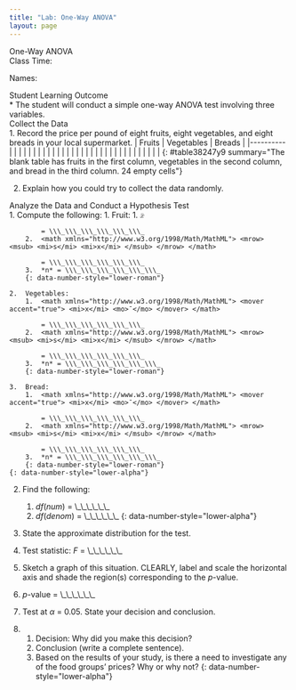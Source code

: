 ```yaml
---
title: "Lab: One-Way ANOVA"
layout: page
---
```



<div data-type="note" data-has-label="true" class="note statistics lab" data-label="" markdown="1">
<div data-type="title" class="title">
One-Way ANOVA
</div>
Class Time:

Names:

<div data-type="list" id="id11393471" markdown="1">
<div data-type="title">
Student Learning Outcome
</div>
* The student will conduct a simple one-way ANOVA test involving three variables.

</div>
<div data-type="list" id="list-97632874" markdown="1">
<div data-type="title">
Collect the Data
</div>
1.  Record the price per pound of eight fruits, eight vegetables, and eight breads in your local supermarket.
    | Fruits | Vegetables | Breads |
    |----------
    |  |  |  |
    |  |  |  |
    |  |  |  |
    |  |  |  |
    |  |  |  |
    |  |  |  |
    |  |  |  |
    |  |  |  |
    {: #table38247y9 summary="The blank table has fruits in the first column, vegetables in the second column, and bread in the third column. 24 empty cells"}

2.  Explain how you could try to collect the data randomly.

</div>
<div data-type="list" id="list-3249345685" markdown="1">
<div data-type="title">
Analyze the Data and Conduct a Hypothesis Test
</div>
1.  Compute the following:
    1.  Fruit:
        1.  <math xmlns="http://www.w3.org/1998/Math/MathML"> <mover accent="true"> <mi>x</mi> <mo>¯</mo> </mover> </math>
            
            = \\\_\\\_\\\_\\\_\\\_\\\_
        2.  <math xmlns="http://www.w3.org/1998/Math/MathML"> <mrow> <msub> <mi>s</mi> <mi>x</mi> </msub> </mrow> </math>
            
            = \\\_\\\_\\\_\\\_\\\_\\\_
        3.  *n* = \\\_\\\_\\\_\\\_\\\_\\\_
        {: data-number-style="lower-roman"}
    
    2.  Vegetables:
        1.  <math xmlns="http://www.w3.org/1998/Math/MathML"> <mover accent="true"> <mi>x</mi> <mo>¯</mo> </mover> </math>
            
            = \\\_\\\_\\\_\\\_\\\_\\\_
        2.  <math xmlns="http://www.w3.org/1998/Math/MathML"> <mrow> <msub> <mi>s</mi> <mi>x</mi> </msub> </mrow> </math>
            
            = \\\_\\\_\\\_\\\_\\\_\\\_
        3.  *n* = \\\_\\\_\\\_\\\_\\\_\\\_
        {: data-number-style="lower-roman"}
    
    3.  Bread:
        1.  <math xmlns="http://www.w3.org/1998/Math/MathML"> <mover accent="true"> <mi>x</mi> <mo>¯</mo> </mover> </math>
            
            = \\\_\\\_\\\_\\\_\\\_\\\_
        2.  <math xmlns="http://www.w3.org/1998/Math/MathML"> <mrow> <msub> <mi>s</mi> <mi>x</mi> </msub> </mrow> </math>
            
            = \\\_\\\_\\\_\\\_\\\_\\\_
        3.  *n* = \\\_\\\_\\\_\\\_\\\_\\\_
        {: data-number-style="lower-roman"}
    {: data-number-style="lower-alpha"}

2.  Find the following:
    1.  *df*(*num*) = \\\_\\\_\\\_\\\_\\\_\\\_
    2.  *df*(*denom*) = \\\_\\\_\\\_\\\_\\\_\\\_
    {: data-number-style="lower-alpha"}

3.  State the approximate distribution for the test.
4.  Test statistic: *F* = \\\_\\\_\\\_\\\_\\\_\\\_
5.  Sketch a graph of this situation. CLEARLY, label and scale the horizontal axis and shade the region(s) corresponding to the *p*-value.
6.  *p*-value = \\\_\\\_\\\_\\\_\\\_\\\_
7.  Test at *α* = 0.05. State your decision and conclusion.
8.  1.  Decision: Why did you make this decision?
    2.  Conclusion (write a complete sentence).
    3.  Based on the results of your study, is there a need to investigate any of the food groups’ prices? Why or why not?
    {: data-number-style="lower-alpha"}

</div>
</div>

